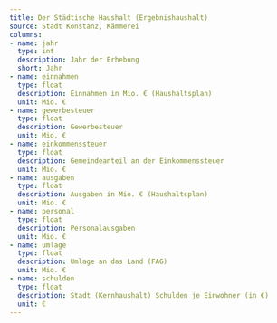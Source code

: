 ```yaml
---
title: Der Städtische Haushalt (Ergebnishaushalt)
source: Stadt Konstanz, Kämmerei
columns:
- name: jahr
  type: int
  description: Jahr der Erhebung
  short: Jahr
- name: einnahmen
  type: float
  description: Einnahmen in Mio. € (Haushaltsplan)
  unit: Mio. €
- name: gewerbesteuer
  type: float
  description: Gewerbesteuer
  unit: Mio. €
- name: einkommenssteuer
  type: float
  description: Gemeindeanteil an der Einkommenssteuer
  unit: Mio. €
- name: ausgaben
  type: float
  description: Ausgaben in Mio. € (Haushaltsplan)
  unit: Mio. €
- name: personal
  type: float
  description: Personalausgaben
  unit: Mio. €
- name: umlage
  type: float
  description: Umlage an das Land (FAG)
  unit: Mio. €
- name: schulden
  type: float
  description: Stadt (Kernhaushalt) Schulden je Einwohner (in €)
  unit: €
---
```

